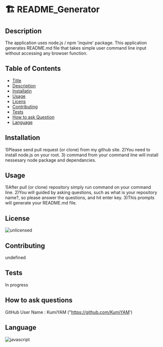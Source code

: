 # 🏗️ README_Generator
## Description
    
The application uses node.js / npm 'inquire' package. This application generates README.md file that takes simple user command line input without accessing any browser function.

## Table of Contents

- [Title](#title)
- [Description](#description)
- [Installatin](#installation)
- [Usage](#usage)
- [Licens](#license)
- [Contributing](#contributing)
- [Tests](#tests)
- [How to ask Question](#Questions)
- [Language](#language)

## Installation

1)Please send pull request (or clone) from my github site. 2)You need to install node.js on your root. 3) command from your command line will install nessesary node package and dependancies.

## Usage

1)After pull (or clone) repository simply run command on your command line. 2)You will guided by asking questions, such as what is your repository name?, so please answer the questions, and hit enter key. 3)This prompts will generate your README.md file.

## License
![unlicensed](https://img.shields.io/badge/license-%24%7Blicense%7D-green)


## Contributing

undefined

## Tests

In progress


## How to ask questions
GitHub User Name : KumiYAM ("https://github.com/KumiYAM')




## Language

![javascript](https://img.shields.io/badge/language-$%7Blanguage%7D-yellow)